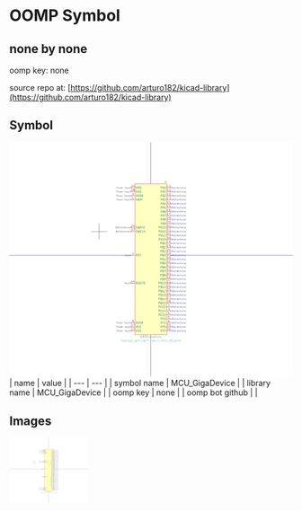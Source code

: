 # OOMP Symbol  
## none  by none  
  
oomp key: none  
  
source repo at: [https://github.com/arturo182/kicad-library](https://github.com/arturo182/kicad-library)  
## Symbol  
  
[![working.png](working_600.png)](working.png)  
| name | value | 
| --- | --- | 
| symbol name | MCU_GigaDevice | 
| library name | MCU_GigaDevice | 
| oomp key | none | 
| oomp bot github |  | 
## Images  
  
[![working.png](working_140.png)](working.png)  

